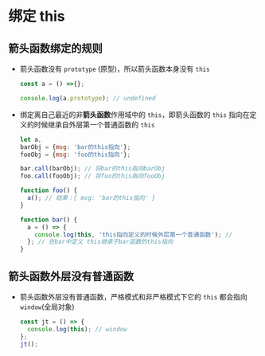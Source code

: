 # 绑定 this

## 箭头函数绑定的规则

*   箭头函数没有 `prototype` (原型)，所以箭头函数本身没有 `this`

    ```javascript
    const a = () =>{};

    console.log(a.prototype); // undefined
    ```

*   绑定离自己最近的非**箭头函数**作用域中的 `this`，即箭头函数的 `this` 指向在定义的时候继承自外层第一个普通函数的 `this`

    ```javascript
    let a,
    barObj = {msg: 'bar的this指向'};
    fooObj = {msg: 'foo的this指向'};

    bar.call(barObj); // 将bar的this指向barObj
    foo.call(fooObj); // 将foo的this指向fooObj

    function foo() {
      a(); // 结果：{ msg: 'bar的this指向' }
    }

    function bar() {
      a = () => {
        console.log(this, 'this指向定义的时候外层第一个普通函数'); //
      }; // 在bar中定义 this继承于bar函数的this指向
    }
    ```

## 箭头函数外层没有普通函数

*   箭头函数外层没有普通函数，严格模式和非严格模式下它的 `this` 都会指向 `window`(全局对象)

    ```javascript
    const jt = () => {
      console.log(this); // window
    };
    jt();
    ```
